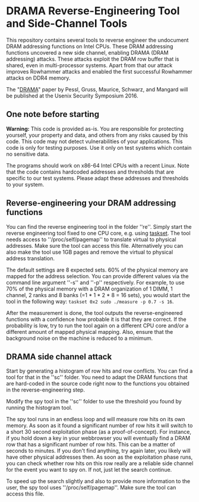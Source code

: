 # DRAMA Reverse-Engineering Tool and Side-Channel Tools
This repository contains several tools to reverse engineer the undocument DRAM addressing functions on Intel CPUs. These DRAM addressing functions uncovered a new side channel, enabling DRAMA (DRAM addressing) attacks.
These attacks exploit the DRAM row buffer that is shared, even in multi-processor systems. Apart from that our attack improves Rowhammer attacks and enabled the first successful Rowhammer attacks on DDR4 memory.

The "[DRAMA](https://www.usenix.org/conference/usenixsecurity16/technical-sessions/presentation/pessl)" paper by Pessl, Gruss, Maurice, Schwarz, and Mangard will be published at the Usenix Security Symposium 2016.

## One note before starting

**Warning:** This code is provided as-is. You are responsible for protecting yourself, your property and data, and others from any risks caused by this code. This code may not detect vulnerabilities of your applications. This code is only for testing purposes. Use it only on test systems which contain no sensitive data.

The programs should work on x86-64 Intel CPUs with a recent Linux. Note that the code contains hardcoded addresses and thresholds that are specific to our test systems. Please adapt these addresses and thresholds to your system.

## Reverse-engineering your DRAM addressing functions
You can find the reverse engineering tool in the folder ''re''. Simply start the reverse engineering tool fixed to one CPU core, e.g. using [taskset](http://linuxcommand.org/man_pages/taskset1.html). The tool needs access to ''/proc/self/pagemap'' to translate virtual to physical addresses. Make sure the tool can access this file. Alternatively you can also make the tool use 1GB pages and remove the virtual to physical address translation.

The default settings are 8 expected sets. 60% of the physical memory are mapped for the address selection. You can provide different values via the command line argument ''-s'' and ''-p'' respectively. For example, to use 70% of the physical memory with a DRAM organization of 1 DIMM, 1 channel, 2 ranks and 8 banks (=1 * 1 * 2 * 8 = 16 sets), you would start the tool in the following way: `taskset 0x2 sudo ./measure -p 0.7 -s 16`.

After the measurement is done, the tool outputs the reverse-engineered functions with a confidence how probable it is that they are correct. If the probability is low, try to run the tool again on a different CPU core and/or a different amount of mapped physical mapping. Also, ensure that the background noise on the machine is reduced to a minimum.

## DRAMA side channel attack
Start by generating a histogram of row hits and row conflicts.
You can find a tool for that in the ''sc'' folder. You need to adapt the DRAM functions that are hard-coded in the source code right now to the functions you obtained in the reverse-engineering step.

Modify the spy tool in the ''sc'' folder to use the threshold you found by running the histogram tool.

The spy tool runs in an endless loop and will measure row hits on its own memory. As soon as it found a significant number of row hits it will switch to a short 30 second exploitation phase (as a proof-of-concept).
For instance, if you hold down a key in your webbrowser you will eventually find a DRAM row that has a significant number of row hits. This can be a matter of seconds to minutes. If you don't find anything, try again later, you likely will have other physical addresses then. As soon as the exploitation phase runs, you can check whether row hits on this row really are a reliable side channel for the event you want to spy on. If not, just let the search continue.

To speed up the search slightly and also to provide more information to the user, the spy tool uses ''/proc/self/pagemap''. Make sure the tool can access this file.

